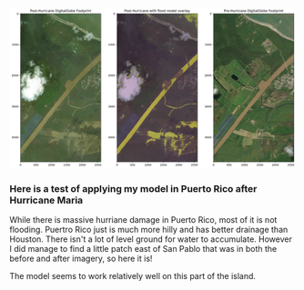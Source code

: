 <img src="../images/PuertoRico3window.png">

### Here is a test of applying my model in Puerto Rico after Hurricane Maria

While there is massive hurriane damage in Puerto Rico, most of it is not flooding.  Puertro Rico just is much more hilly and has better drainage than Houston.  There isn't a lot of level ground for water to accumulate.  However I did manage to find a little patch east of San Pablo that was in both the before and after imagery, so here it is!

The model seems to work relatively well on this part of the island.
